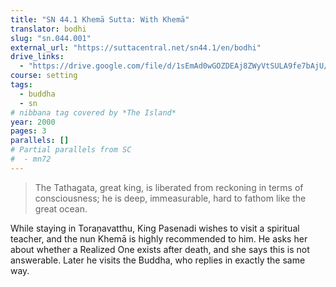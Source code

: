 ```yaml
---
title: "SN 44.1 Khemā Sutta: With Khemā"
translator: bodhi
slug: "sn.044.001"
external_url: "https://suttacentral.net/sn44.1/en/bodhi"
drive_links:
  - "https://drive.google.com/file/d/1sEmAd0wGOZDEAj8ZWyVtSULA9fe7bAjU/view?usp=drivesdk"
course: setting
tags:
  - buddha
  - sn
# nibbana tag covered by *The Island*
year: 2000
pages: 3
parallels: []
# Partial parallels from SC
#  - mn72
---
```


> The Tathagata, great king, is liberated from reckoning in terms of consciousness; he is deep, immeasurable, hard to fathom like the great ocean.

While staying in Toraṇavatthu, King Pasenadi wishes to visit a spiritual teacher, and the nun Khemā is highly recommended to him.
He asks her about whether a Realized One exists after death, and she says this is not answerable. Later he visits the Buddha, who replies in exactly the same way.
